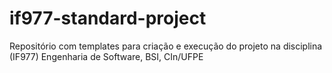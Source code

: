 # if977-standard-project
Repositório com templates para criação e execução do projeto na disciplina (IF977) Engenharia de Software, BSI, CIn/UFPE
